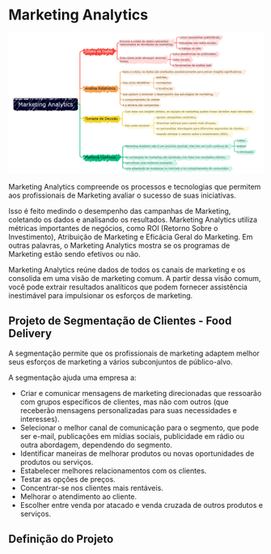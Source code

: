 # Marketing Analytics

![image](imagens/marketing_analytics.png)




Marketing Analytics compreende os processos e tecnologias que permitem aos profissionais de Marketing avaliar o sucesso de suas iniciativas. 

Isso é feito medindo o desempenho das campanhas de Marketing, coletando os dados e analisando os resultados. Marketing Analytics utiliza métricas importantes de negócios, como ROI (Retorno Sobre o Investimento), Atribuição de Marketing e Eficácia Geral do Marketing. Em outras palavras, o Marketing Analytics mostra se os programas de Marketing estão sendo efetivos ou não.

Marketing Analytics reúne dados de todos os canais de marketing e os consolida em uma visão de marketing comum. A partir dessa visão comum, você pode extrair resultados analíticos que podem fornecer assistência inestimável para impulsionar os esforços de marketing.

## Projeto de Segmentação de Clientes - Food Delivery

A segmentação permite que os profissionais de marketing adaptem melhor seus esforços de marketing a vários subconjuntos de público-alvo.

A segmentação ajuda uma empresa a:

  - Criar  e  comunicar mensagens  de  marketing  direcionadas  que  ressoarão  com  grupos específicos de clientes, mas não com outros (que receberão mensagens personalizadas para suas necessidades e interesses).
  - Selecionar  o  melhor  canal  de  comunicação  para  o  segmento,  que  pode  ser e-mail, publicações em mídias sociais, publicidade em rádio ou outra abordagem, dependendo do segmento.
  - Identificar  maneiras  de  melhorar  produtos  ou  novas  oportunidades  de  produtos  ou serviços.
  - Estabelecer melhores relacionamentos com os clientes.
  - Testar as opções de preços.
  - Concentrar-se nos clientes mais rentáveis.
  - Melhorar o atendimento ao cliente.
  - Escolher entre venda por atacado e venda cruzada de outros produtos e serviços.

## Definição do Projeto









